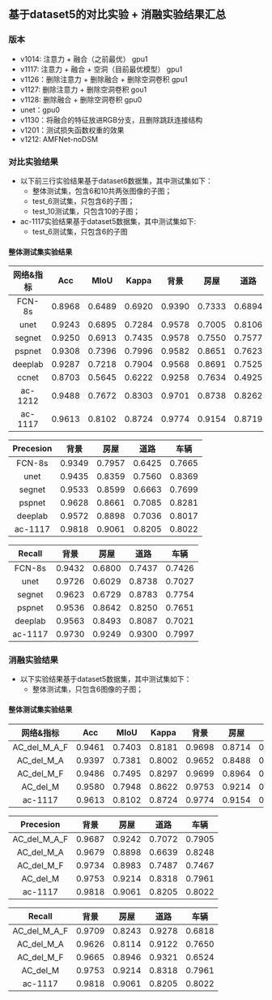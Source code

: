 ## 基于dataset5的对比实验 + 消融实验结果汇总

### 版本
- v1014: 注意力 + 融合（之前最优） gpu1
- v1117: 注意力 + 融合 + 空洞（目前最优模型） gpu1
- v1126：删除注意力 + 删除融合 + 删除空洞卷积 gpu1
- v1127: 删除注意力 + 删除空洞卷积 gou1
- v1128: 删除融合 + 删除空洞卷积 gpu0
- unet：gpu0
- v1130：将融合的特征放进RGB分支，且删除跳跃连接结构
- v1201：测试损失函数权重的效果
- v1212: AMFNet-noDSM

### 对比实验结果
- 以下前三行实验结果基于dataset6数据集，其中测试集如下：
  - 整体测试集，包含6和10共两张图像的子图；
  - test_6测试集，只包含6的子图；
  - test_10测试集，只包含10的子图；
- ac-1117实验结果基于dataset5数据集，其中测试集如下:
  - test_6测试集，只包含6的子图

#### 整体测试集实验结果

|     网络&指标    |  Acc   |  MIoU  | Kappa  |  背景  |  房屋  |  道路  |  车辆  |
| :-----: | :----: | :----: | :----: | :----: | :----: | :----: | :----: |
|  FCN-8s  | 0.8968 | 0.6489 | 0.6920 | 0.9390 | 0.7333 | 0.6894 | 0.7544 |
|  unet  | 0.9243 | 0.6895 | 0.7284 | 0.9578 | 0.7005 | 0.8106 | 0.7640 |
|  segnet  | 0.9250 | 0.6913 | 0.7435 | 0.9578 | 0.7550 | 0.7577 | 0.7726 |
|  pspnet  | 0.9308 | 0.7396 | 0.7996 | 0.9582 | 0.8651 | 0.7623 | 0.7954 |
|  deeplab  | 0.9287 | 0.7218 | 0.7904 | 0.9568 | 0.8691 | 0.7525 | 0.7486 |
|  ccnet  | 0.8703 | 0.5645 | 0.6222 | 0.9258 | 0.7634 | 0.4925 | 0.6225 |
|  ac-1212  | 0.9488 | 0.7672 | 0.8303 | 0.9701 | 0.8738 | 0.8262 | 0.7856 |
|  ac-1117  | 0.9613 | 0.8102 | 0.8724 | 0.9774 | 0.9154 | 0.8719 | 0.8009 |


|     Precesion    |  背景  |  房屋  |  道路  |  车辆  |
| :-----: | :----: | :----: | :----: | :----: |
|  FCN-8s  | 0.9349 | 0.7957 | 0.6425 | 0.7665 |
|  unet    | 0.9435 | 0.8359 | 0.7560 | 0.8369 |
|  segnet    | 0.9533 | 0.8599 | 0.6663 | 0.7699 |
|  pspnet  | 0.9628 | 0.8661 | 0.7085 | 0.8281 |
|  deeplab | 0.9572 | 0.8898 | 0.7036 | 0.8017 |
|  ac-1117 | 0.9818 | 0.9061 | 0.8205 | 0.8022 |

|    Recall    |  背景  |  房屋  |  道路  |  车辆  |
| :-----: | :----: | :----: | :----: | :----: |
|  FCN-8s  | 0.9432 | 0.6800 | 0.7437 | 0.7426 |
|  unet    | 0.9726 | 0.6029 | 0.8738 | 0.7027 |
|  segnet    | 0.9623 | 0.6729 | 0.8783 | 0.7754 |
|  pspnet  | 0.9536 | 0.8642 | 0.8250 | 0.7651 |
|  deeplab | 0.9563 | 0.8493 | 0.8087 | 0.7021 |
|  ac-1117 | 0.9730 | 0.9249 | 0.9300 | 0.7997 |



### 消融实验结果
- 以下实验结果基于dataset5数据集，其中测试集如下：
  - 整体测试集，只包含6图像的子图；

#### 整体测试集实验结果

|     网络&指标    |  Acc   |  MIoU  | Kappa  |  背景  |  房屋  |  道路  |  车辆  |
| :-----: | :----: | :----: | :----: | :----: | :----: | :----: | :----: |
|  AC_del_M_A_F  | 0.9461 | 0.7403 | 0.8181 | 0.9698 | 0.8714 | 0.8026 | 0.7321 |
|  AC_del_M_A  | 0.9397 | 0.7381 | 0.8002 | 0.9652 | 0.8488 | 0.7685 | 0.7938 |
|  AC_del_M_F  | 0.9486 | 0.7495 | 0.8297 | 0.9699 |  0.8964 | 0.8304 | 0.6964 |
|  AC_del_M  | 0.9580 | 0.7948 | 0.8622 | 0.9753 | 0.9214 | 0.8318 | 0.7961 |
|  ac-1117  | 0.9613 | 0.8102 | 0.8724 | 0.9774 | 0.9154 | 0.8719 | 0.8009 |


|     Precesion    |  背景  |  房屋  |  道路  |  车辆  |
| :-----: | :----: | :----: | :----: | :----: |
|  AC_del_M_A_F  | 0.9687 | 0.9242 | 0.7072 | 0.7905 |
|  AC_del_M_A  | 0.9679 | 0.8898 | 0.6639 | 0.8248 |
|  AC_del_M_F  | 0.9734 | 0.8983 | 0.7487 | 0.7467 |  
|  AC_del_M  | 0.9753 | 0.9214 | 0.8318 | 0.7961 |
|  ac-1117 | 0.9818 | 0.9061 | 0.8205 | 0.8022 |


|    Recall    |  背景  |  房屋  |  道路  |  车辆  |
| :-----: | :----: | :----: | :----: | :----: |
|  AC_del_M_A_F  | 0.9709 | 0.8243 | 0.9278 | 0.6818 |
|  AC_del_M_A  | 0.9626 | 0.8114 | 0.9122 | 0.7650 |
|  AC_del_M_F  | 0.9665 | 0.8946 | 0.9321 | 0.6524 |
|  AC_del_M  | 0.9753 | 0.9214 | 0.8318 | 0.7961 |
|  ac-1117 | 0.9818 | 0.9061 | 0.8205 | 0.8022 |





  
